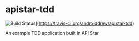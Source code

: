 # apistar-tdd

![Build Status](https://travis-ci.org/androiddrew/apistar-tdd.svg?branch=master)](https://travis-ci.org/androiddrew/apistar-tdd)

An example TDD application built in API Star
